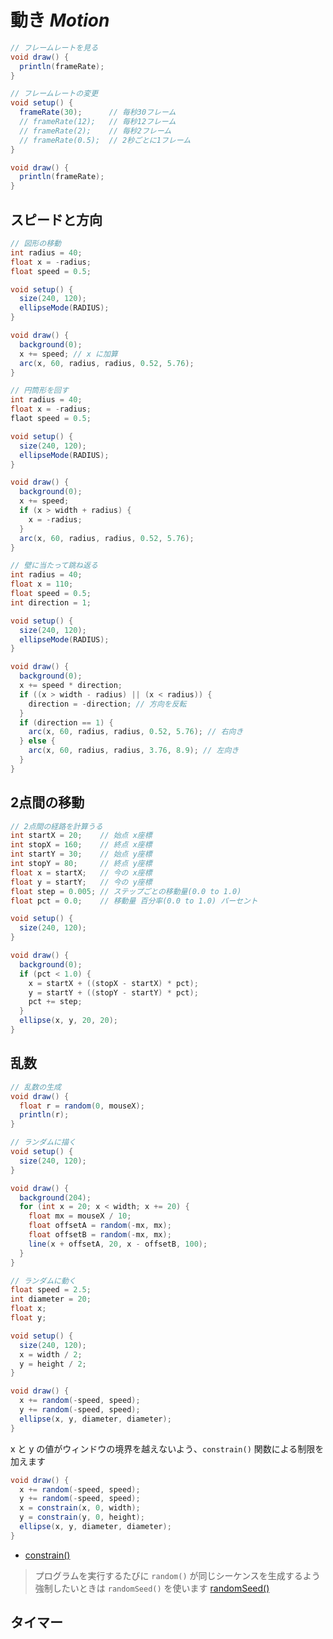 # 動き _Motion_

```java
// フレームレートを見る
void draw() {
  println(frameRate);
}
```

```java
// フレームレートの変更
void setup() {
  frameRate(30);      // 毎秒30フレーム
  // frameRate(12);   // 毎秒12フレーム
  // frameRate(2);    // 毎秒2フレーム
  // frameRate(0.5);  // 2秒ごとに1フレーム
}

void draw() {
  println(frameRate);
}
```

## スピードと方向

```java
// 図形の移動
int radius = 40;
float x = -radius;
float speed = 0.5;

void setup() {
  size(240, 120);
  ellipseMode(RADIUS);
}

void draw() {
  background(0);
  x += speed; // x に加算
  arc(x, 60, radius, radius, 0.52, 5.76);
}
```

```java
// 円筒形を回す
int radius = 40;
float x = -radius;
flaot speed = 0.5;

void setup() {
  size(240, 120);
  ellipseMode(RADIUS);
}

void draw() {
  background(0);
  x += speed;
  if (x > width + radius) {
    x = -radius;
  }
  arc(x, 60, radius, radius, 0.52, 5.76);
}
```

```java
// 壁に当たって跳ね返る
int radius = 40;
float x = 110;
float speed = 0.5;
int direction = 1;

void setup() {
  size(240, 120);
  ellipseMode(RADIUS);
}

void draw() {
  background(0);
  x += speed * direction;
  if ((x > width - radius) || (x < radius)) {
    direction = -direction; // 方向を反転
  }
  if (direction == 1) {
    arc(x, 60, radius, radius, 0.52, 5.76); // 右向き
  } else {
    arc(x, 60, radius, radius, 3.76, 8.9); // 左向き
  }
}
```

## 2点間の移動
```java
// 2点間の経路を計算うる
int startX = 20;    // 始点 x座標
int stopX = 160;    // 終点 x座標
int startY = 30;    // 始点 y座標
int stopY = 80;     // 終点 y座標
float x = startX;   // 今の x座標
float y = startY;   // 今の y座標
float step = 0.005; // ステップごとの移動量(0.0 to 1.0)
float pct = 0.0;    // 移動量 百分率(0.0 to 1.0) パーセント

void setup() {
  size(240, 120);
}

void draw() {
  background(0);
  if (pct < 1.0) {
    x = startX + ((stopX - startX) * pct);
    y = startY + ((stopY - startY) * pct);
    pct += step;
  }
  ellipse(x, y, 20, 20);
}
```

## 乱数
```java
// 乱数の生成
void draw() {
  float r = random(0, mouseX);
  println(r);
}
```

```java
// ランダムに描く
void setup() {
  size(240, 120);
}

void draw() {
  background(204);
  for (int x = 20; x < width; x += 20) {
    float mx = mouseX / 10;
    float offsetA = random(-mx, mx);
    float offsetB = random(-mx, mx);
    line(x + offsetA, 20, x - offsetB, 100);
  }
}
```

```java
// ランダムに動く
float speed = 2.5;
int diameter = 20;
float x;
float y;

void setup() {
  size(240, 120);
  x = width / 2;
  y = height / 2;
}

void draw() {
  x += random(-speed, speed);
  y += random(-speed, speed);
  ellipse(x, y, diameter, diameter);
}
```

x と y の値がウィンドウの境界を越えないよう、`constrain()` 関数による制限を加えます

```java
void draw() {
  x += random(-speed, speed);
  y += random(-speed, speed);
  x = constrain(x, 0, width);
  y = constrain(y, 0, height);
  ellipse(x, y, diameter, diameter);
}
```
- [constrain()](https://processing.org/reference/constrain_.html)

> プログラムを実行するたびに `random()` が同じシーケンスを生成するよう強制したいときは `randomSeed()` を使います
> [randomSeed()](https://processing.org/reference/randomSeed_.html)

## タイマー

